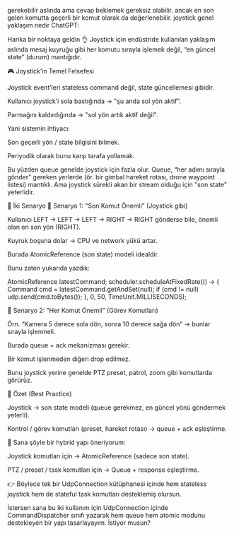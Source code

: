 gerekebilir aslında ama cevap beklemek gereksiz olabilir. ancak en son gelen komutta geçerli bir komut olarak da değerlenebilir. joystick genel yaklaşım nedir
ChatGPT:

Harika bir noktaya geldin 👌 Joystick için endüstride kullanılan yaklaşım aslında mesaj kuyruğu gibi her komutu sırayla işlemek değil, “en güncel state” (durum) mantığıdır.

🎮 Joystick’in Temel Felsefesi

Joystick event’leri stateless command değil, state güncellemesi gibidir.

Kullanıcı joystick’i sola bastığında → "şu anda sol yön aktif".

Parmağını kaldırdığında → "sol yön artık aktif değil".

Yani sistemin ihtiyacı:

Son geçerli yön / state bilgisini bilmek.

Periyodik olarak bunu karşı tarafa yollamak.

Bu yüzden queue genelde joystick için fazla olur. Queue, “her adımı sırayla gönder” gereken yerlerde (ör. bir gimbal hareket rotası, drone waypoint listesi) mantıklı. Ama joystick sürekli akan bir stream olduğu için "son state" yeterlidir.

🎯 İki Senaryo
🔹 Senaryo 1: “Son Komut Önemli” (Joystick gibi)

Kullanıcı LEFT → LEFT → LEFT → RIGHT → RIGHT gönderse bile, önemli olan en son yön (RIGHT).

Kuyruk boşuna dolar → CPU ve network yükü artar.

Burada AtomicReference (son state) modeli idealdir.

Bunu zaten yukarıda yazdık:

AtomicReference<Command> latestCommand;
scheduler.scheduleAtFixedRate(() -> {
Command cmd = latestCommand.getAndSet(null);
if (cmd != null) udp.send(cmd.toBytes());
}, 0, 50, TimeUnit.MILLISECONDS);

🔹 Senaryo 2: “Her Komut Önemli” (Görev Komutları)

Örn. “Kamera 5 derece sola dön, sonra 10 derece sağa dön” → bunlar sırayla işlenmeli.

Burada queue + ack mekanizması gerekir.

Bir komut işlenmeden diğeri drop edilmez.

Bunu joystick yerine genelde PTZ preset, patrol, zoom gibi komutlarda görürüz.

🚀 Özet (Best Practice)

Joystick → son state modeli (queue gerekmez, en güncel yönü göndermek yeterli).

Kontrol / görev komutları (preset, hareket rotası) → queue + ack eşleştirme.

📌 Sana şöyle bir hybrid yapı öneriyorum:

Joystick komutları için → AtomicReference (sadece son state).

PTZ / preset / task komutları için → Queue + response eşleştirme.

👉 Böylece tek bir UdpConnection kütüphanesi içinde hem stateless joystick hem de stateful task komutları desteklemiş olursun.

İstersen sana bu iki kullanım için UdpConnection içinde CommandDispatcher sınıfı yazarak hem queue hem atomic modunu destekleyen bir yapı tasarlayayım. İstiyor musun?